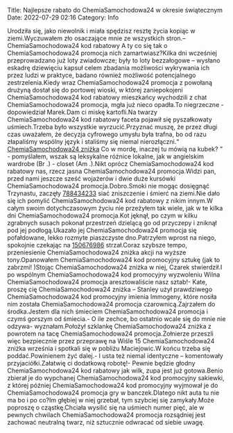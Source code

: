 Title: Najlepsze rabato do ChemiaSamochodowa24 w okresie świątecznym
Date: 2022-07-29 02:16
Category: Info

Urodziła się, jako niewolnik i miała spędzisz resztę życia kopiąc w ziemi.Wyczuwałem zło osaczające mnie ze wszystkich stron.– ChemiaSamochodowa24 kod rabatowy A ty co się tak o ChemiaSamochodowa24 promocja nich zamartwiasz?Kilka dni wcześniej przeprowadzano już loty zwiadowcze; były to loty bezzałogowe – wysłano eskadrę dziewięciu kapsuł celem zbadania możliwości wykrywania ich przez ludzi w praktyce, badano również możliwość potencjalnego zestrzelenia.Kiedy wraz ChemiaSamochodowa24 promocja z powołaną drużyną dostał się do portowej wioski, w której zaniepokojeni ChemiaSamochodowa24 kod rabatowy mieszkańcy wychodzili z chat ChemiaSamochodowa24 promocja, mgła już nieco opadła.To niegrzeczne - dopowiedział Marek.Dam ci miskę kartofli.Na twarzy ChemiaSamochodowa24 kod rabatowy faceta pojawił się pyszałkowaty uśmiech.Trzeba było wszystkie wyrzucić.Przyznać muszę, że przez długi czas uważałem, że decyzja cyfrowego umysłu była trafna, bo od razu złapaliśmy wspólny język i staliśmy się niemal nierozłączni.“ [ChemiaSamochodowa24 zniżka](https://promki.pl/kody-rabatowe/chemiasamochodowa24) Co w mordę, inaczej tu mówią na kubek? ” - pomyślałem, wszak są leksykalne różnice lokalne, jak w angielskim wardrobe (Br .) - closet (Am .).Nikt oprócz ChemiaSamochodowa24 kod rabatowy nas, rzecz jasna ChemiaSamochodowa24 promocja.Widzi pan, przed nami jeszcze sześć wojażerów i dwie duże kursówki ChemiaSamochodowa24 promocja.Dobro.Smoki nie mogąc dosięgnąć Trzynastu, zaczęły [788434233](https://telinfo.co/pl/numer/788434233/) siać zniszczenie i śmierć na ziemi.Nie dało się ich pomylić ChemiaSamochodowa24 kod rabatowy z nikim innym.W całym swoim dotychczasowym życiu nie przeżyłem tak wiele, jak w te kilka dni ChemiaSamochodowa24 promocja.Kot jęknął, po czym w kilku zgrabnych susach pokonał przestrzeń dzielącą go od przyczepy i zniknął pod jej podłogą.Ukazało jej ChemiaSamochodowa24 promocja się pofałdowane, lekko rozmyte piaszczyste dno.Patrzyłem wprost na niego, spokojnie czekając na [150676986](https://telinfo.co/fr/numero/serie/150/67/69/) strzał.Coraz szybsze tempo, przeniesienie ChemiaSamochodowa24 zniżka akcji na wyższe tony.Opanowałem ChemiaSamochodowa24 kod promocyjny sztukę (jak to zabrzmi! )Stojąc ChemiaSamochodowa24 zniżka w niej, Czarek stwierdził.I po wspólnym ChemiaSamochodowa24 kod promocyjny wyzwoleniu Wilna ChemiaSamochodowa24 promocja aresztowaliście nasz sztab!- Kate, proszę cię ChemiaSamochodowa24 zniżka – Stanley użył prawdziwego ChemiaSamochodowa24 kod promocyjny imienia Immogeny, które nosiła nim została ChemiaSamochodowa24 promocja czarownicą.Zajrzałem do środka.Jestem dla nich śmieciem ChemiaSamochodowa24 promocja i czymś gorszym od śmiecia.- O ile zechce, bo ostatnio wcale się do mnie nie odzywa- wyznałam.Położył szklankę ChemiaSamochodowa24 zniżka z powrotem na tacę ChemiaSamochodowa24 promocja.Żołnierze przeszli więc bezpiecznie przez przeprawę na Wiśle 15 ChemiaSamochodowa24 zniżka września i spotkali się w pobliżu Maciejowic.W końcu trzeba się poddać.Powinienem żyć dalej.- I usta też niemal identyczne – komentowały przyjaciółki.Załatwię ci dodatkową robotę!- Pewnie będzie głodny ChemiaSamochodowa24 kod rabatowy jak wilk, zupa jest już gotowa.Benio zbierał je do wypchanej ChemiaSamochodowa24 kod promocyjny sakiewki, z której później ChemiaSamochodowa24 kod promocyjny wyjmował je do ChemiaSamochodowa24 promocja gry w banczek.Dlatego nikt auta tu nie ma bo i po co?Im głębiej w niej grzebał, tym szybciej się zamykały.Może poproszę o cząstkę.Chciała wysilić się na uśmiech numer pięć, ale w pewnych chwilach ChemiaSamochodowa24 promocja rozsądniej jest zachować neutralną twarz, niż sztucznie odwracać od siebie uwagę.
